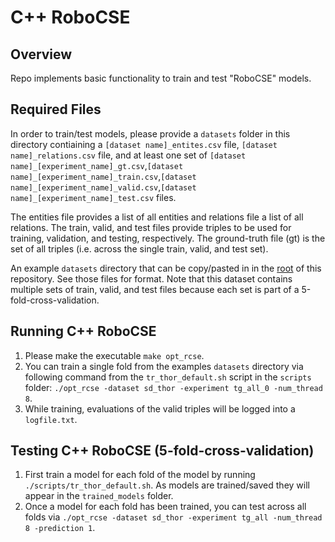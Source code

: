 # C++ RoboCSE

## Overview
Repo implements basic functionality to train and test "RoboCSE" models.

## Required Files
In order to train/test models, please provide a `datasets` folder in this directory contiaining a `[dataset name]_entites.csv` file, `[dataset name]_relations.csv` file, and at least one set of `[dataset name]_[experiment_name]_gt.csv`,`[dataset name]_[experiment_name]_train.csv`,`[dataset name]_[experiment_name]_valid.csv`,`[dataset name]_[experiment_name]_test.csv` files. 

The entities file provides a list of all entities and relations file a list of all relations. The train, valid, and test files provide triples to be used for training, validation, and testing, respectively. The ground-truth file (gt) is the set of all triples (i.e. across the single train, valid, and test set).

An example `datasets` directory that can be copy/pasted in in the [root](https://github.com/adaruna3/RoboCSE) of this repository. See those files for format. Note that this dataset contains multiple sets of train, valid, and test files because each set is part of a 5-fold-cross-validation.

## Running C++ RoboCSE
1. Please make the executable `make opt_rcse`.
2. You can train a single fold from the examples `datasets` directory via following command from the `tr_thor_default.sh` script in the `scripts` folder: `./opt_rcse -dataset sd_thor -experiment tg_all_0 -num_thread 8`.
3. While training, evaluations of the valid triples will be logged into a `logfile.txt`.

## Testing C++ RoboCSE (5-fold-cross-validation)
1. First train a model for each fold of the model by running `./scripts/tr_thor_default.sh`. As models are trained/saved they will appear in the `trained_models` folder.
2. Once a model for each fold has been trained, you can test across all folds via `./opt_rcse -dataset sd_thor -experiment tg_all -num_thread 8 -prediction 1`.
